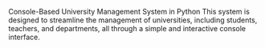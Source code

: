  Console-Based University Management System in Python
 This system is designed to streamline the management of universities, including students, teachers, and departments, all through a simple and interactive console interface.
